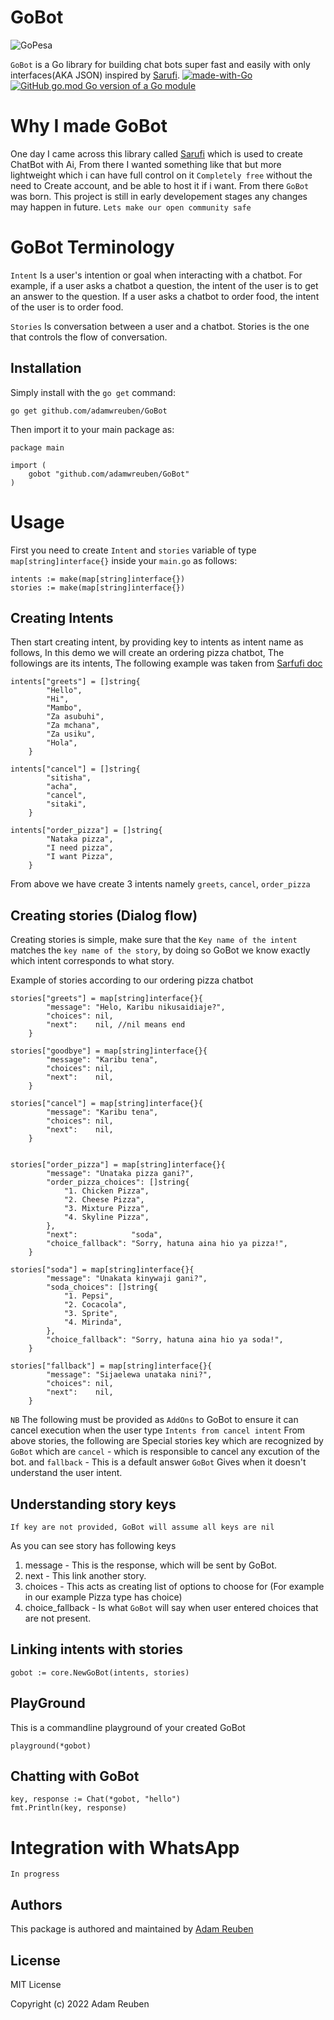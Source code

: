 GoBot
=======
![GoPesa](https://storage.googleapis.com/gopherizeme.appspot.com/gophers/11fa3afd6080dae6903dc359e42990d68657e17a.png)

``GoBot`` is a Go library for building chat bots super fast and easily with only interfaces(AKA JSON) inspired by [Sarufi](https://docs.sarufi.io/). 
[![made-with-Go](https://img.shields.io/badge/Made%20with-Go-1f425f.svg)](https://go.dev/)
[![GitHub go.mod Go version of a Go module](https://img.shields.io/github/go-mod/go-version/gomods/athens.svg)](https://github.com/adamwreuben/GoBot)


# Why I made GoBot
One day I came across this library called [Sarufi](https://docs.sarufi.io/) which is used to create ChatBot with Ai, From there I wanted something like that but more lightweight which i can have full control on it ``Completely free`` without the need to Create account, and be able to host it if i want. From there ``GoBot`` was born. This project is still in early developement stages any changes may happen in future. ``Lets make our open community safe``

GoBot Terminology
====================

``Intent``  Is a user's intention or goal when interacting with a chatbot. For example, if a user asks a chatbot a question, the intent of the user is to get an answer to the question. If a user asks a chatbot to order food, the intent of the user is to order food.

``Stories`` Is conversation between a user and a chatbot. Stories is the one that controls the flow of conversation.



## Installation

Simply install with the `go get` command:
```
go get github.com/adamwreuben/GoBot
```
Then import it to your main package as:
```
package main

import (
	gobot "github.com/adamwreuben/GoBot"
)
```


# Usage
First you need to create ``Intent`` and ``stories`` variable of type ``map[string]interface{}`` inside your ``main.go`` as follows:
```
intents := make(map[string]interface{})
stories := make(map[string]interface{})

```

## Creating Intents
Then start creating intent, by providing key to intents as intent name as follows, In this demo we will create an ordering pizza chatbot, The followings are its intents, The following example was taken from [Sarfufi doc](https://docs.sarufi.io/docs/Getting%20started%20/create-a-simple-chatbot)

```
intents["greets"] = []string{
		"Hello",
		"Hi",
		"Mambo",
		"Za asubuhi",
		"Za mchana",
		"Za usiku",
		"Hola",
	}

intents["cancel"] = []string{
		"sitisha",
		"acha",
		"cancel",
		"sitaki",
	}

intents["order_pizza"] = []string{
		"Nataka pizza",
		"I need pizza",
		"I want Pizza",
	}

```

From above we have create 3 intents namely ``greets``,   ``cancel``,  ``order_pizza``

## Creating stories (Dialog flow)
Creating stories is simple, make sure that the ``Key name of the intent`` matches the ``key name of the story``, by doing so GoBot we know exactly which intent corresponds to what story.

Example of stories according to our ordering pizza chatbot

```
stories["greets"] = map[string]interface{}{
		"message": "Helo, Karibu nikusaidiaje?",
		"choices": nil,
		"next":    nil, //nil means end
	}

stories["goodbye"] = map[string]interface{}{
		"message": "Karibu tena",
		"choices": nil,
		"next":    nil,
	}

stories["cancel"] = map[string]interface{}{
		"message": "Karibu tena",
		"choices": nil,
		"next":    nil,
	}

	
stories["order_pizza"] = map[string]interface{}{
		"message": "Unataka pizza gani?",
		"order_pizza_choices": []string{
			"1. Chicken Pizza",
			"2. Cheese Pizza",
			"3. Mixture Pizza",
			"4. Skyline Pizza",
		},
		"next":            "soda",
		"choice_fallback": "Sorry, hatuna aina hio ya pizza!",
	}

stories["soda"] = map[string]interface{}{
		"message": "Unakata kinywaji gani?",
		"soda_choices": []string{
			"1. Pepsi",
			"2. Cocacola",
			"3. Sprite",
			"4. Mirinda",
		},
		"choice_fallback": "Sorry, hatuna aina hio ya soda!",
	}

stories["fallback"] = map[string]interface{}{
		"message": "Sijaelewa unataka nini?",
		"choices": nil,
		"next":    nil,
	}

```

``NB`` The following must be provided as ``AddOns`` to GoBot to ensure it can cancel execution when the user type ``Intents from cancel intent``
From above stories, the following are Special stories key which are recognized by ``GoBot`` which are ``cancel`` - which is responsible to cancel any excution of the bot. and ``fallback`` - This is a default answer ``GoBot`` Gives when it doesn't understand the user intent.

## Understanding story keys
```
If key are not provided, GoBot will assume all keys are nil
```
As you can see story has following keys
1. message - This is the response, which will be sent by GoBot.
2. next - This link another story.
3. choices - This acts as creating list of options to choose for (For example in our example Pizza type has choice)
4. choice_fallback - Is what ``GoBot`` will say when user entered choices that are not present.


## Linking intents with stories
```
gobot := core.NewGoBot(intents, stories)

```

## PlayGround
This is a commandline playground of your created GoBot
```
playground(*gobot)

```

## Chatting with GoBot
```
key, response := Chat(*gobot, "hello")
fmt.Println(key, response)

```

# Integration with WhatsApp
```
In progress
```


## Authors

This package is authored and maintained by [Adam Reuben](https://github.com/adamwreuben/GoBot)

## License

MIT License

Copyright (c) 2022 Adam Reuben
